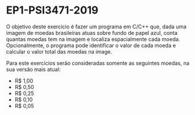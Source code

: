 # EP1-PSI3471-2019

O objetivo deste exercício é fazer um programa em C/C++ que, dada uma imagem de moedas brasileiras atuas sobre fundo de papel azul, conta quantas moedas tem na imagem e localiza espacialmente cada moeda. Opcionalmente, o programa pode identificar o valor de cada moeda e calcular o valor total das moedas na image.

Para este exercícios serão consideradas somente as seguintes moedas, na sua versão mais atual:
* R$ 1,00
* R$ 0,50
* R$ 0,25
* R$ 0,10
* R$ 0,05



